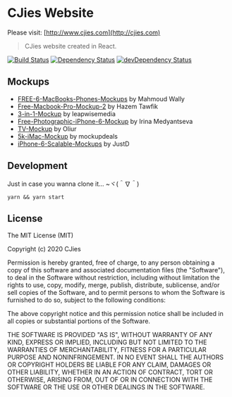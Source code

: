 # CJies Website 

Please visit: [http://www.cjies.com](http://cjies.com)
> CJies website created in React. 

[![Build Status](https://travis-ci.org/cjies/cjies.com.svg?branch=master)](https://travis-ci.org/cjies/cjies.com)
[![Dependency Status](https://david-dm.org/cjies/cjies.com.svg)](https://david-dm.org/cjies/cjies.com)
[![devDependency Status](https://david-dm.org/cjies/cjies.com/dev-status.svg)](https://david-dm.org/cjies/cjies.com#info=devDependencies)


## Mockups

- [FREE-6-MacBooks-Phones-Mockups](https://www.behance.net/gallery/26949691/FREE-6-MacBooks-Phones-Mockups) by Mahmoud Wally
- [Free-Macbook-Pro-Mockup-2](https://www.behance.net/gallery/31543983/Free-Macbook-Pro-Mockup-2) by Hazem Tawfik
- [3-in-1-Mockup](http://www.leapwisemedia.com/resources/) by leapwisemedia
- [Free-Photographic-iPhone-6-Mockup](https://dribbble.com/shots/2427413-Free-Photographic-iPhone-6-Mockup) by Irina Medyantseva
- [TV-Mockup](https://dribbble.com/shots/2254739-TV-Mockups-PSD-Download) by Oliur
- [5k-iMac-Mockup](http://www.mockupdeals.com/free-container-5k-imac-mockup/) by mockupdeals
- [iPhone-6-Scalable-Mockups](https://dribbble.com/shots/1717398-iPhone-6-Scalable-Mockups-4-7) by JustD


## Development

Just in case you wanna clone it... ~ヾ(＾∇＾)

```
yarn && yarn start
```


## License

The MIT License (MIT)

Copyright (c) 2020 CJies

Permission is hereby granted, free of charge, to any person obtaining a copy
of this software and associated documentation files (the "Software"), to deal
in the Software without restriction, including without limitation the rights
to use, copy, modify, merge, publish, distribute, sublicense, and/or sell
copies of the Software, and to permit persons to whom the Software is
furnished to do so, subject to the following conditions:

The above copyright notice and this permission notice shall be included in all
copies or substantial portions of the Software.

THE SOFTWARE IS PROVIDED "AS IS", WITHOUT WARRANTY OF ANY KIND, EXPRESS OR
IMPLIED, INCLUDING BUT NOT LIMITED TO THE WARRANTIES OF MERCHANTABILITY,
FITNESS FOR A PARTICULAR PURPOSE AND NONINFRINGEMENT. IN NO EVENT SHALL THE
AUTHORS OR COPYRIGHT HOLDERS BE LIABLE FOR ANY CLAIM, DAMAGES OR OTHER
LIABILITY, WHETHER IN AN ACTION OF CONTRACT, TORT OR OTHERWISE, ARISING FROM,
OUT OF OR IN CONNECTION WITH THE SOFTWARE OR THE USE OR OTHER DEALINGS IN THE
SOFTWARE.
